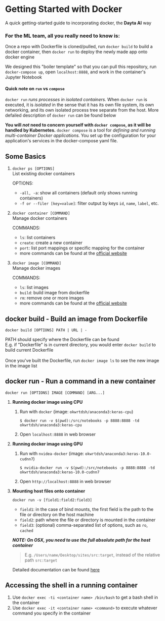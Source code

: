 # **Getting Started with Docker**

A quick getting-started guide to incorporating docker, the **Dayta AI** way

### **For the ML team**, all you really need to know is:

Once a repo with Dockerfile is cloned/pulled, run `docker build` to build a docker container, then `docker run` to deploy the newly made app onto docker engine

We designed this "boiler template" so that you can pull this repository, run `docker-compose up`, open `localhost:8888`, and work in the container's Jupyter Notebook

#### Quick note on `run` vs `compose`

`docker run` *runs processes in isolated containers.* When `docker run` is executed, it is *isolated* in the sense that it has its own file system, its own networking, and its own isolated process tree separate from the host. More defailed description of `docker run` can be found below

**You will *not* need to concern yourself with `docker compose`, as it will be handled by Kubernetes.** 
`docker compose` is a tool for *defining and running multi-container Docker applications.* You set up the configuration for your application's services in the docker-compose yaml file.

## **Some Basics**
1. `docker ps [OPTIONS]`<br>
    List existing docker containers<br>

    OPTIONS:
    - `-all, -a`: show all containers (default only shows running containers)<br>
    - `-f or --filer [key=value]`: filter output by keys `id`, `name`, `label`, etc.


2. `docker container [COMMAND]`<br>
    Manage docker containers<br>

    COMMANDS: 
    - `ls`: list containers<br>
    - `create`: create a new container<br>
    - `port`: list port mappings or specific mapping for the container<br>
    - more commands can be found at the [official website](https://docs.docker.com/engine/reference/commandline/container/)

3. `docker image [COMMAND]`<br>
    Manage docker images<br>

    COMMANDS: 
   - `ls`: list images<br>
   - `build`: build image from dockerfile<br> 
   - `rm`: remove one or more images<br> 
   - more commands can be found at the [official website](https://docs.docker.com/engine/reference/commandline/image/)

## **docker build** - Build an image from Dockerfile
    
    docker build [OPTIONS] PATH | URL | -


PATH should specify where the Dockerfile can be found<br>
    E.g. if "Dockerfile" is in current directory, you would enter `docker build` to build current Dockerfile<br><br>
Once you've built the Dockerfile, run `docker image ls` to see the new image in the image list


## **docker run** - Run a command in a new container

    docker run [OPTIONS] IMAGE [COMMAND] [ARG...]

1. **Running docker image using CPU**

   1. Run with `docker` (image: `okwrtdsh/anaconda3:keras-cpu`)<br>
   
        `$ docker run -v $(pwd):/src/notebooks -p 8888:8888 -td okwrtdsh/anaconda3:keras-cpu`
   2. Open `localhost:8888` in web browser

2. **Running docker image using GPU**

    1. Run with `nvidea-docker` (image: `okwrtdsh/anaconda3:keras-10.0-cudnn7`)<br>
   
        `$ nvidia-docker run -v $(pwd):/src/notebooks -p 8888:8888 -td okwrtdsh/anaconda3:keras-10.0-cudnn7`
    2. Open `http://localhost:8888` in web browser

3. **Mounting host files onto container**

    `docker run -v [field1:field2:field3]`

   - `field1`: in the case of bind mounts, the first field is the path to the file or directory on the host machine<br>
   - `field2`: path where the file or directory is mounted in the container<br>
   - `field3`: (optional) comma-separated list of options, such as `ro`, `cached`<br>

    ***NOTE: On OSX, you need to use the full absolute path for the host container***<br>
    > E.g. `/Users/name/Desktop/sites/src:target`, instead of the relative path `src:target`<br>

    Detailed documentation can be found [here](https://docs.docker.com/engine/reference/run/)

## **Accessing the shell in a running container**

   1. Use `docker exec -ti <container name> /bin/bash` to get a bash shell in the container
   2. Use `docker exec -it <container name> <command>` to execute whatever command you specify in the container

